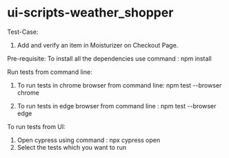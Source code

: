 # ui-scripts-weather_shopper

Test-Case:
1. Add and verify an item in Moisturizer on Checkout Page.

Pre-requisite:
To install all the dependencies use command : npm install

Run tests from command line:
1. To run tests in chrome browser from command line: npm test --browser chrome

2. To run tests in edge browser from command line : npm test --browser edge

To run tests from UI:
1. Open cypress using command :  npx cypress open
2. Select the tests which you want to run


